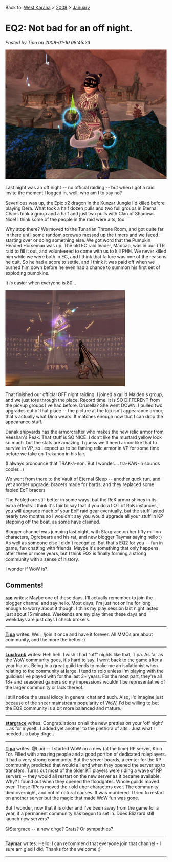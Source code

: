 Back to: [West Karana](/posts/westkarana.md) > [2008](/posts/2008/westkarana.md) > [January](./westkarana.md)
# EQ2: Not bad for an off night.

*Posted by Tipa on 2008-01-10 08:45:23*

![everquest2-2008-01-10-07-19-27-99.jpg](../../../uploads/2008/01/everquest2-2008-01-10-07-19-27-99.jpg)

Last night was an off night -- no official raiding -- but when I got a raid invite the moment I logged in, well, who am I to say no?

Severilous was up, the Epic x2 dragon in the Kunzar Jungle I'd killed before playing Dera. What took a half dozen pulls and two full groups in Eternal Chaos took a group and a half and just two pulls with Clan of Shadows. Nice! I think some of the people in the raid were alts, too.

Why stop there? We moved to the Tunarian Throne Room, and got quite far in there until some random screwup messed up the timers and we faced starting over or doing something else. We got word that the Pumpkin Headed Horseman was up. The old EC raid leader, Madcap, was in our TTR raid to fill it out, and volunteered to come with us to kill PHH. We never killed him while we were both in EC, and I think that failure was one of the reasons he quit. So he had a score to settle, and I think it was paid off when we burned him down before he even had a chance to summon his first set of exploding pumpkins.

It *is* easier when everyone is 80...

![everquest2-2008-01-10-00-08-42-42.jpg](../../../uploads/2008/01/everquest2-2008-01-10-00-08-42-42.jpg)

That finished our official OFF night raiding. I joined a guild Maiden's group, and we just tore through the place. Record time. It is SO DIFFERENT from the pickup groups I've had before. Drusella? She went DOWN. I pulled two upgrades out of that place -- the picture at the top isn't appearance armor; that's actually what Dina wears. It matches enough now that I can drop the appearance stuff.

Danak shipyards has the armorcrafter who makes the new relic armor from Veeshan's Peak. That stuff is SO NICE. I don't like the mustard yellow look so much. but the stats are amazing. I guess we'll need armor like that to survive in VP, so I expect us to be faming relic armor in VP for some time before we take on Trakanon in his lair.

(I always pronounce that TRAK-a-non. But I wonder.... tra-KAN-in sounds cooler...)

We went from there to the Vault of Eternal Sleep -- another quck run, and yet another upgrade; bracers made for bards, and they replaced some fabled EoF bracers

The Fabled are still better in some ways, but the RoK armor shines in its extra effects. I think it's fair to say that if you do a LOT of RoK instances, you will upgrade much of your EoF raid gear eventually, but the stuff lasted nearly two months so I wouldn't say you would upgrade all your stuff in KP stepping off the boat, as some have claimed.

Blogger channel was jumping last night, with Stargrace on her fifty million characters, Ogrebears and his rat, and new blogger Taymar saying hello :) As well as someone else I didn't recognize. But that's EQ2 for you -- fun in game, fun chatting with friends. Maybe it's something that only happens after three or more years, but I think EQ2 is finally forming a strong community with a sense of history. 

I wonder if WoW is?

## Comments!

**[rao](http://raoworld.wordpress.com/)** writes: Maybe one of these days, I'll actually remember to join the blogger channel and say hello. Most days, I'm just not online for long enough to worry about it though. I think my play session last night lasted just about 15 minutes. Weekends are my play times these days and weekdays are just days I check brokers.

---

**[Tipa](https://chasingdings.com)** writes: Well, /join it once and have it forever. All MMOs are about community, and the more the better :)

---

**[Lucifrank](http://tenfoldhate.com)** writes: Heh heh. I wish I had "off" nights like that, Tipa. As far as the WoW community goes, it's hard to say. I went back to the game after a year hiatus. Being in a great guild tends to make me an isolationist when relating to the community at large. I tend to solo unless I'm playing with the guildies I've played with for the last 3+ years. For the most part, they're all 18+ and seasoned gamers so my impressions wouldn't be representative of the larger community or lack thereof.

I still notice the usual idiocy in general chat and such. Also, I'd imagine just because of the sheer mainstream popularity of WoW, I'd be willing to bet the EQ2 community is a bit more balanced and mature.

---

**[stargrace](http://mmoquests.com)** writes: Congratulations on all the new pretties on your 'off night' .. as for myself.. I added yet another to the plethora of alts.. Just what I needed.. a baby dirge..

---

**[Tipa](https://chasingdings.com)** writes: @Luci -- I started WoW on a new (at the time) RP server, Kirin Tor. Filled with amazing people and a good portion of dedicated roleplayers. It had a very strong community. But the server boards, a center for the RP community, predicted that would all end when they opened the server up to transfers. Turns out most of the older KT players were riding a wave of RP servers -- they would all restart on the new server as it became available. Why? I found out when they opened the floodgates. Whole guilds moved over. These RPers moved their old uber characters over. The community died overnight, and not of natural causes. It was murdered. I tried to restart on another server but the magic that made WoW fun was gone.

But I wonder, now that it is older and I've been away from the game for a year, if a permanent community has begun to set in. Does Blizzard still launch new servers?

@Stargrace -- a new dirge? Grats? Or sympathies?

---

**[Taymar](http://www.mmorpg-info.org)** writes: Hello! I can recommend that everyone join that channel - I sure am glad I did. Thanks for the welcome ;)

---


